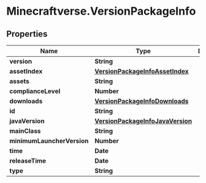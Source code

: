 # Minecraftverse.VersionPackageInfo

## Properties

Name | Type | Description | Notes
------------ | ------------- | ------------- | -------------
**version** | **String** |  | [optional] 
**assetIndex** | [**VersionPackageInfoAssetIndex**](VersionPackageInfoAssetIndex.md) |  | [optional] 
**assets** | **String** |  | [optional] 
**complianceLevel** | **Number** |  | [optional] 
**downloads** | [**VersionPackageInfoDownloads**](VersionPackageInfoDownloads.md) |  | [optional] 
**id** | **String** |  | [optional] 
**javaVersion** | [**VersionPackageInfoJavaVersion**](VersionPackageInfoJavaVersion.md) |  | [optional] 
**mainClass** | **String** |  | [optional] 
**minimumLauncherVersion** | **Number** |  | [optional] 
**time** | **Date** |  | [optional] 
**releaseTime** | **Date** |  | [optional] 
**type** | **String** |  | [optional] 


